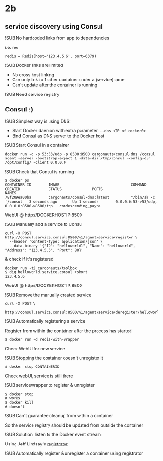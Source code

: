 # 2b
## service discovery using Consul


!SUB
No hardcoded links from app to dependencies

i.e. no:
```
redis = Redis(host='123.4.5.6', port=6379)
```


!SUB
Docker links are limited

- No cross host linking
- Can only link to 1 other container under a (service)name
- Can't update after the container is running


!SUB
Need service registry

## Consul :)


!SUB
Simplest way is using DNS:

- Start Docker daemon with extra parameter: `--dns <IP of docker0>`
- Bind Consul as DNS server to the Docker host


!SUB
Start Consul in a container
```
docker run -d -p 53:53/udp -p 8500:8500 cargonauts/consul-dns /consul agent -server -bootstrap-expect 1 -data-dir /tmp/consul -config-dir /opt/config/ -client 0.0.0.0
```


!SUB
Check that Consul is running
```
$ docker ps
CONTAINER ID        IMAGE                                 COMMAND                CREATED             STATUS              PORTS                                        NAMES
78f209ea00ba        cargonauts/consul-dns:latest          "/bin/sh -c '/consul   3 seconds ago       Up 1 seconds        0.0.0.0:53->53/udp, 0.0.0.0:8500->8500/tcp   condescending_payne
```

WebUI @ http://DOCKERHOSTIP:8500


!SUB
Manually add a service to Consul
```
curl -X POST http://consul.service.consul:8500/v1/agent/service/register \
  --header 'Content-Type: application/json' \
  --data-binary '{"ID": "helloworld1", "Name": "helloworld", "Address": "123.4.5.6", "Port": 80}'
```
& check if it's registered
```
docker run -ti cargonauts/toolbox
$ dig helloworld.service.consul +short
123.4.5.6
```

WebUI @ http://DOCKERHOSTIP:8500


!SUB
Remove the manually created service
```
curl -X POST \
	http://consul.service.consul:8500/v1/agent/service/deregister/helloworld1
```


!SUB
Automatically registering a service

Register from within the container after the process has started
```
$ docker run -d redis-with-wrapper
```
Check WebUI for new service


!SUB
Stopping the container doesn't unregister it
```
$ docker stop CONTAINERID
```
Check webUI, service is still there



!SUB
servicewrapper to register & unregister
```
$ docker stop
# works
$ docker kill
# doesn't
```


!SUB
Can't guarantee cleanup from within a container

So the service registry should be updated from outside the container


!SUB
Solution: listen to the Docker event stream

Using Jeff Lindsay's [registrator](https://github.com/gliderlabs/registrator)


!SUB
Automatically register & unregister a container using registrator
